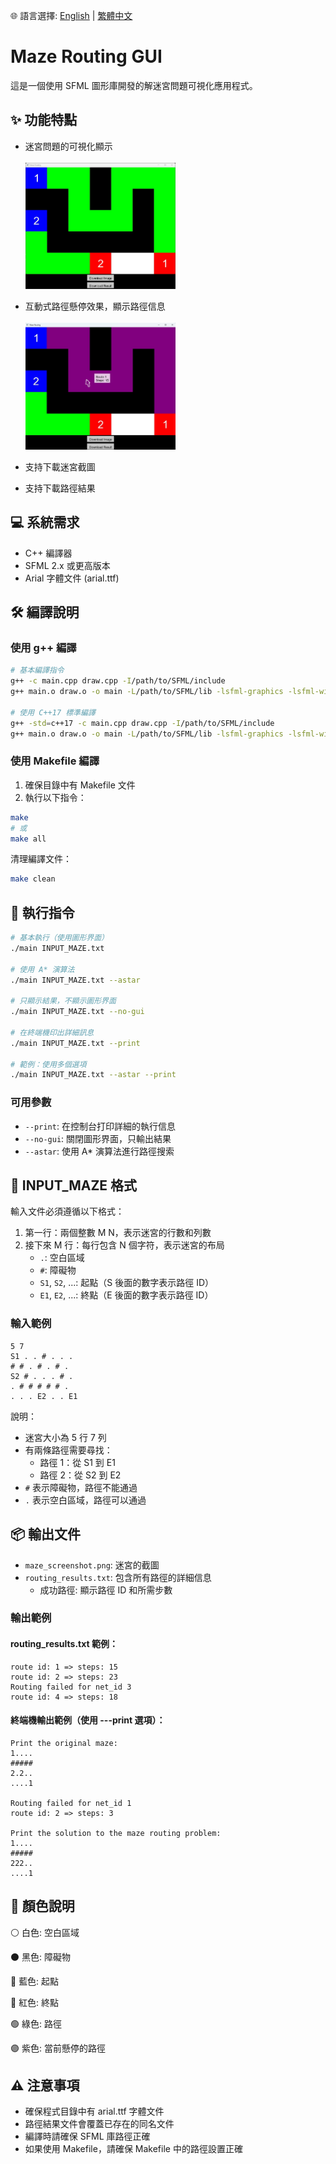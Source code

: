 🌐 語言選擇: [English](README.md) | [繁體中文](README.zh-TW.md)

# Maze Routing GUI

這是一個使用 SFML 圖形庫開發的解迷宮問題可視化應用程式。


## ✨ 功能特點

- 迷宮問題的可視化顯示
<br><br><img src="./img/img1.jpg" width="50%">

- 互動式路徑懸停效果，顯示路徑信息
<br><br><img src="./img/img2.jpg" width="50%">

- 支持下載迷宮截圖
- 支持下載路徑結果

## 💻 系統需求

- C++ 編譯器
- SFML 2.x 或更高版本
- Arial 字體文件 (arial.ttf)

## 🛠️ 編譯說明

### 使用 g++ 編譯

```bash
# 基本編譯指令
g++ -c main.cpp draw.cpp -I/path/to/SFML/include
g++ main.o draw.o -o main -L/path/to/SFML/lib -lsfml-graphics -lsfml-window -lsfml-system

# 使用 C++17 標準編譯
g++ -std=c++17 -c main.cpp draw.cpp -I/path/to/SFML/include
g++ main.o draw.o -o main -L/path/to/SFML/lib -lsfml-graphics -lsfml-window -lsfml-system
```

### 使用 Makefile 編譯

1. 確保目錄中有 Makefile 文件
2. 執行以下指令：
```bash
make
# 或
make all
```

清理編譯文件：
```bash
make clean
```

## 🚀 執行指令

```bash
# 基本執行（使用圖形界面）
./main INPUT_MAZE.txt

# 使用 A* 演算法
./main INPUT_MAZE.txt --astar

# 只顯示結果，不顯示圖形界面
./main INPUT_MAZE.txt --no-gui

# 在終端機印出詳細訊息
./main INPUT_MAZE.txt --print

# 範例：使用多個選項
./main INPUT_MAZE.txt --astar --print
```

### 可用參數

- `--print`: 在控制台打印詳細的執行信息
- `--no-gui`: 關閉圖形界面，只輸出結果
- `--astar`: 使用 A* 演算法進行路徑搜索

## 📝 INPUT_MAZE 格式

輸入文件必須遵循以下格式：

1. 第一行：兩個整數 M N，表示迷宮的行數和列數
2. 接下來 M 行：每行包含 N 個字符，表示迷宮的布局
   - `.`: 空白區域
   - `#`: 障礙物
   - `S1`, `S2`, ...: 起點（S 後面的數字表示路徑 ID）
   - `E1`, `E2`, ...: 終點（E 後面的數字表示路徑 ID）

### 輸入範例

```
5 7
S1 . . # . . .
# # . # . # .
S2 # . . . # .
. # # # # # .
. . . E2 . . E1
```

說明：
- 迷宮大小為 5 行 7 列
- 有兩條路徑需要尋找：
  - 路徑 1：從 S1 到 E1
  - 路徑 2：從 S2 到 E2
- `#` 表示障礙物，路徑不能通過
- `.` 表示空白區域，路徑可以通過




## 📦 輸出文件

- `maze_screenshot.png`: 迷宮的截圖
- `routing_results.txt`: 包含所有路徑的詳細信息
  - 成功路徑: 顯示路徑 ID 和所需步數

### 輸出範例

#### routing_results.txt 範例：
```
route id: 1 => steps: 15
route id: 2 => steps: 23
Routing failed for net_id 3
route id: 4 => steps: 18
```

#### 終端機輸出範例（使用 ---print 選項）：
```
Print the original maze:
1....
#####
2.2..
....1

Routing failed for net_id 1
route id: 2 => steps: 3

Print the solution to the maze routing problem:
1....
#####
222..
....1
```

## 🎨 顏色說明

⚪️ 白色: 空白區域

⚫️ 黑色: 障礙物

🔵 藍色: 起點

🔴 紅色: 終點

🟢 綠色: 路徑

🟣 紫色: 當前懸停的路徑


## ⚠️ 注意事項

- 確保程式目錄中有 arial.ttf 字體文件
- 路徑結果文件會覆蓋已存在的同名文件
- 編譯時請確保 SFML 庫路徑正確
- 如果使用 Makefile，請確保 Makefile 中的路徑設置正確 